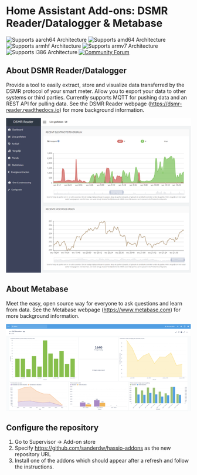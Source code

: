 # Home Assistant Add-ons: DSMR Reader/Datalogger & Metabase
![Supports aarch64 Architecture][aarch64-shield] ![Supports amd64 Architecture][amd64-shield] ![Supports armhf Architecture][armhf-shield] ![Supports armv7 Architecture][armv7-shield] ![Supports i386 Architecture][i386-shield] [![Community Forum][forum-shield]][forum]
## About DSMR Reader/Datalogger
Provide a tool to easily extract, store and visualize data transferred by the DSMR protocol of your smart meter.
Allow you to export your data to other systems or third parties. Currently supports MQTT for pushing data and an REST API for pulling data.
See the DSMR Reader webpage (https://dsmr-reader.readthedocs.io) for more background information.

![DSMR Reader](images/dsmr_reader.png)

## About Metabase
Meet the easy, open source way for everyone to ask questions and learn from data.
See the Metabase webpage (https://www.metabase.com) for more background information.

![Metabase](images/metabase.png)

[aarch64-shield]: https://img.shields.io/badge/aarch64-yes-green.svg?style=flat-square
[amd64-shield]: https://img.shields.io/badge/amd64-yes-green.svg?style=flat-square
[armhf-shield]: https://img.shields.io/badge/armhf-yes-green.svg?style=flat-square
[armv7-shield]: https://img.shields.io/badge/armv7-yes-green.svg?style=flat-square
[i386-shield]: https://img.shields.io/badge/i386-yes-green.svg?style=flat-square
[forum-shield]: https://img.shields.io/badge/community-forum-brightgreen.svg?style=flat-square
[forum]: https://community.home-assistant.io/search?q=%40sanderdw%20%23home-assistant-os
## Configure the repository

1. Go to Supervisor -> Add-on store
2. Specify https://github.com/sanderdw/hassio-addons as the new repository URL
3. Install one of the addons which should appear after a refresh and follow the instructions.
